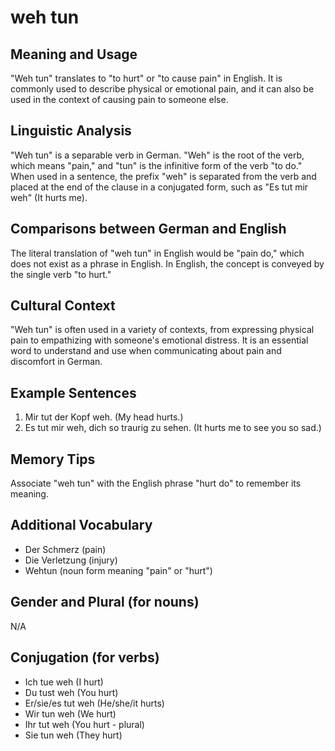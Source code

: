 # weh tun
## Meaning and Usage
"Weh tun" translates to "to hurt" or "to cause pain" in English. It is commonly used to describe physical or emotional pain, and it can also be used in the context of causing pain to someone else.

## Linguistic Analysis
"Weh tun" is a separable verb in German. "Weh" is the root of the verb, which means "pain," and "tun" is the infinitive form of the verb "to do." When used in a sentence, the prefix "weh" is separated from the verb and placed at the end of the clause in a conjugated form, such as "Es tut mir weh" (It hurts me).

## Comparisons between German and English
The literal translation of "weh tun" in English would be "pain do," which does not exist as a phrase in English. In English, the concept is conveyed by the single verb "to hurt."

## Cultural Context
"Weh tun" is often used in a variety of contexts, from expressing physical pain to empathizing with someone's emotional distress. It is an essential word to understand and use when communicating about pain and discomfort in German.

## Example Sentences
1. Mir tut der Kopf weh. (My head hurts.)
2. Es tut mir weh, dich so traurig zu sehen. (It hurts me to see you so sad.)

## Memory Tips
Associate "weh tun" with the English phrase "hurt do" to remember its meaning.

## Additional Vocabulary
- Der Schmerz (pain)
- Die Verletzung (injury)
- Wehtun (noun form meaning "pain" or "hurt")

## Gender and Plural (for nouns)
N/A

## Conjugation (for verbs)
- Ich tue weh (I hurt)
- Du tust weh (You hurt)
- Er/sie/es tut weh (He/she/it hurts)
- Wir tun weh (We hurt)
- Ihr tut weh (You hurt - plural)
- Sie tun weh (They hurt)